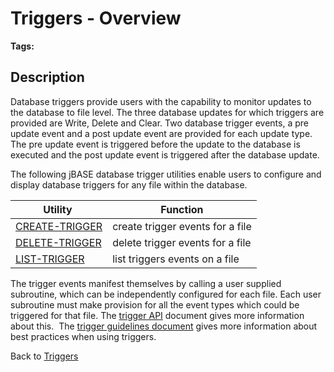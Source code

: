 # Triggers - Overview

<PageHeader />

**Tags:**
<badge text='triggers' vertical='middle' />

## Description

Database triggers provide users with the capability to monitor updates to the database to file level. The three database updates for which triggers are provided are Write, Delete and Clear. Two database trigger events, a pre update event and a post update event are provided for each update type. The pre update event is triggered before the update to the database is executed and the post update event is triggered after the database update.

The following jBASE database trigger utilities enable users to configure and display database triggers for any file within the database.

| Utility  | Function |
| --- | --- |
| [CREATE-TRIGGER](./../create-trigger) | create trigger events for a file |
| [DELETE-TRIGGER](./../create-trigger) | delete trigger events for a file |
| [LIST-TRIGGER](./../list-trigger/README.md) | list triggers events on a file |

The trigger events manifest themselves by calling a user supplied subroutine, which can be independently configured for each file. Each user subroutine must make provision for all the event types which could be triggered for that file. The [trigger API](./../trigger-api) document gives more information about this.  The [trigger guidelines document](./../triggers-guidelines) gives more information about best practices when using triggers.

Back to [Triggers](./../README.md)

<PageFooter />
